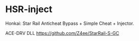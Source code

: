 # HSR-inject
Honkai: Star Rail Anticheat Bypass + Simple Cheat + Injector.

ACE-DRV DLL https://github.com/Z4ee/StarRail-S-GC

